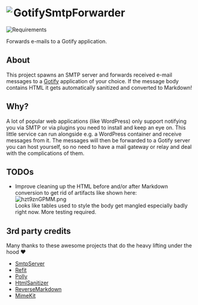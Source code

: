 # <img src="assets/NSS-128x128.png" align="left" />GotifySmtpForwarder

![Requirements](https://img.shields.io/badge/Requires-.NET%209-blue.svg)

Forwards e-mails to a Gotify application.

## About

This project spawns an SMTP server and forwards received e-mail messages to a [Gotify](https://gotify.net/) application
of your choice. If the message body contains HTML it gets automatically sanitized and converted to Markdown! 

## Why?

A lot of popular web applications (like WordPress) only support notifying you via SMTP or via plugins you need to
install and keep an eye on. This little service can run alongside e.g. a WordPress container and receive messages from
it. The messages will then be forwarded to a Gotify server you can host yourself, so no need to have a mail gateway or
relay and deal with the complications of them.

## TODOs

- Improve cleaning up the HTML before and/or after Markdown conversion to get rid of artifacts like shown here:  
![hzt9znGPMM.png](assets/hzt9znGPMM.png)  
  Looks like tables used to style the body get mangled especially badly right now. More testing required.

## 3rd party credits

Many thanks to these awesome projects that do the heavy lifting under the hood ♥

- [SmtpServer](https://github.com/cosullivan/SmtpServer)
- [Refit](https://github.com/reactiveui/refit)
- [Polly](https://www.thepollyproject.org/)
- [HtmlSanitizer](https://github.com/mganss/HtmlSanitizer)
- [ReverseMarkdown](https://github.com/mysticmind/reversemarkdown-net)
- [MimeKit](https://github.com/jstedfast/MimeKit)
